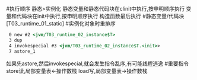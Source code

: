 #执行顺序
静态>实例化
静态变量和静态代码块在clinit中执行,按申明顺序执行
变量和代码块在init中执行,按申明顺序执行
构造函数最后执行
#静态变量/代码块
[T03_runtime_01_static]
#实例化对象时重排序
```asp
 0 new #2 <jvm/T03_runtime_02_instance$T>
 3 dup
 4 invokespecial #3 <jvm/T03_runtime_02_instance$T.<init>>
 7 astore_1
```
如果先astore,然后invokespecial,就会发生指令乱序,有可能线程逃逸
#重要指令
store读,局部变量表<-操作数栈
load写,局部变量表->操作数栈
